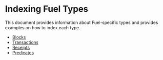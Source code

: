 # Indexing Fuel Types

This document provides information about Fuel-specific types and provides examples on how to index each type.

- [Blocks](./blocks.md)
- [Transactions](./transactions.md)
- [Receipts](./receipts.md)
- [Predicates](./predicates.md)

